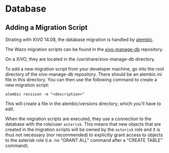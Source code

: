 # Database

## Adding a Migration Script

Strating with XiVO 14.08, the database migration is handled by
[alembic](http://alembic.readthedocs.org).

The Wazo migration scripts can be found in the
[xivo-manage-db](https://github.com/wazo-pbx/xivo-manage-db) repository.

On a XiVO, they are located in the
<span data-role="file">/usr/share/xivo-manage-db</span> directory.

To add a new migration script from your developer machine, go into the
root directory of the xivo-manage-db repository. There should be an
<span data-role="file">alembic.ini</span> file in this directory. You
can then use the following command to create a new migration script:

    alembic revision -m "<description>"

This will create a file in the
<span data-role="file">alembic/versions</span> directory, which you'll
have to edit.

When the migration scripts are executed, they use a connection to the
database with the role/user `asterisk`. This means that new objects that
are created in the migration scripts will be owned by the `asterisk`
role and it is thus not necessary (nor recommended) to explicitly grant
access to objects to the asterisk role (i.e. no "GRANT ALL" command
after a "CREATE TABLE" command).
